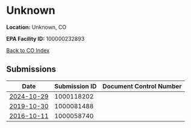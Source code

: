 # Unknown

**Location:** Unknown, CO

**EPA Facility ID:** 100000232893

[Back to CO Index](../../index.md)

## Submissions

| Date | Submission ID | Document Control Number |
|------|--------------|-------------------------|
| [2024-10-29](submissions/1000118202.md) | 1000118202 |  |
| [2019-10-30](submissions/1000081488.md) | 1000081488 |  |
| [2016-10-11](submissions/1000058740.md) | 1000058740 |  |

